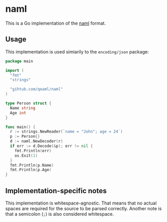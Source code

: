 # naml

This is a Go implementation of the [naml][spec] format.

## Usage

This implementation is used simiarily to the `encoding/json` package:

```go
package main

import (
  "fmt"
  "strings"

  "gihtub.com/qeaml/naml"
)

type Person struct {
  Name string
  Age int
}

func main() {
  r := strings.NewReader(`name = "John"; age = 24`)
  p := Person{}
  d := naml.NewDecoder(r)
  if err := d.Decode(&p); err != nil {
    fmt.Println(err)
    os.Exit(1)
  }
  fmt.Println(p.Name)
  fmt.Println(p.Age)
}
```

## Implementation-specific notes

This implementation is whitespace-agnostic. That means that no actual spaces are
required for the source to be parsed correctly. Another note is that a semicolon
(`;`) is also considered whitespace.

[spec]: https://github.com/naml-conf/naml
